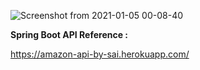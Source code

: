 ![Screenshot from 2021-01-05 00-08-40](https://user-images.githubusercontent.com/43849911/103567678-3dbc5a80-4eea-11eb-8c42-282b58a02ceb.png)

**Spring Boot API Reference :** 

https://amazon-api-by-sai.herokuapp.com/




